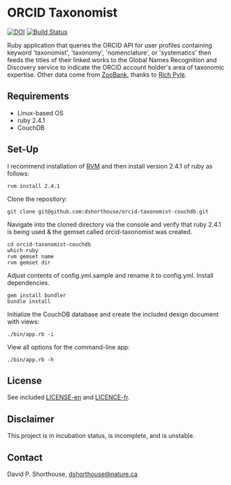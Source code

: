 ORCID Taxonomist
===============================================

[![DOI](https://zenodo.org/badge/126773540.svg)](https://zenodo.org/badge/latestdoi/126773540)
[![Build Status](https://travis-ci.org/dshorthouse/orcid-taxonomist-couchdb.svg?branch=master)](https://travis-ci.org/dshorthouse/orcid-taxonomist-couchdb)

Ruby application that queries the ORCID API for user profiles containing keyword 'taxonomist', 'taxonomy', 'nomenclature', or 'systematics' then feeds the titles of their linked works to the Global Names Recognition and Discovery service to indicate the ORCID account holder's area of taxonomic expertise. Other data come from [ZooBank](http://zoobank.org/), thanks to [Rich Pyle](https://github.com/deepreef).

Requirements
------------
- Linux-based OS
- ruby 2.4.1
- CouchDB

Set-Up
------

I recommend installation of [RVM](https://rvm.io/) and then install version 2.4.1 of ruby as follows:

`rvm install 2.4.1`

Clone the repository:

`git clone git@github.com:dshorthouse/orcid-taxonomist-couchdb.git`

Navigate into the cloned directory via the console and verify that ruby 2.4.1 is being used & the gemset called orcid-taxonomist was created.

```
cd orcid-taxonomist-couchdb
which ruby
rvm gemset name
rvm gemset dir
```

Adjust contents of config.yml.sample and rename it to config.yml. Install dependencies.

```
gem install bundler
bundle install
```

Initialize the CouchDB database and create the included design document with views:

`./bin/app.rb -i`

View all options for the command-line app:

`./bin/app.rb -h`

License
-------
See included [LICENSE-en](LICENSE-en) and [LICENCE-fr](LICENCE-fr).

Disclaimer
----------
This project is in incubation status, is incomplete, and is unstable.

Contact
-------
David P. Shorthouse, <dshorthouse@nature.ca>
